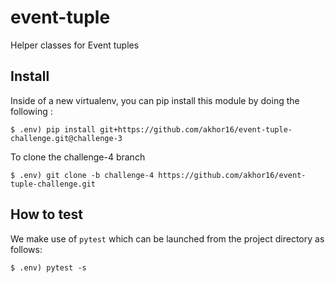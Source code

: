 # event-tuple

Helper classes for Event tuples

## Install


Inside of a new virtualenv, you can pip install this module by doing the following :

```
$ .env) pip install git+https://github.com/akhor16/event-tuple-challenge.git@challenge-3
```

To clone the challenge-4 branch 
```
$ .env) git clone -b challenge-4 https://github.com/akhor16/event-tuple-challenge.git
```


## How to test

We make use of `pytest` which can be launched from the project directory as follows:

```
$ .env) pytest -s
```
